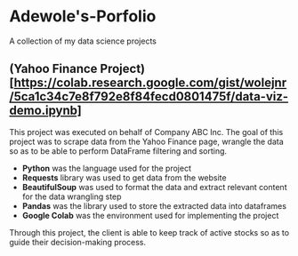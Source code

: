# Adewole's-Porfolio
A collection of my data science projects


## (Yahoo Finance Project)[https://colab.research.google.com/gist/wolejnr/5ca1c34c7e8f792e8f84fecd0801475f/data-viz-demo.ipynb]
This project was executed on behalf of Company ABC Inc. The goal of this project was to scrape data from the Yahoo Finance page, wrangle the data so as to be able to perform DataFrame filtering and sorting.
- **Python** was the language used for the project
- **Requests** library was used to get data from the website
- **BeautifulSoup** was used to format the data and extract relevant content for the data wrangling step
- **Pandas** was the library used to store the extracted data into dataframes
- **Google Colab** was the environment used for implementing the project

Through this project, the client is able to keep track of active stocks so as to guide their decision-making process.
